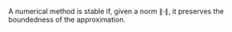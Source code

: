A numerical method is stable if, given a norm $\lVert \cdot \rVert$, it preserves the boundedness of the approximation.

